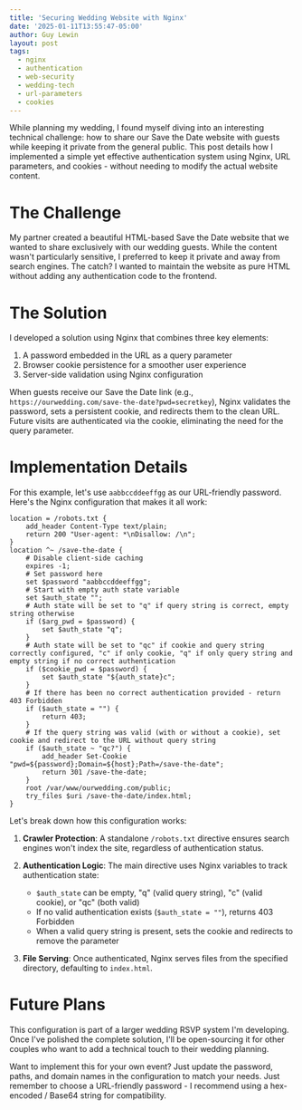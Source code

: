```yaml
---
title: 'Securing Wedding Website with Nginx'
date: '2025-01-11T13:55:47-05:00'
author: Guy Lewin
layout: post
tags:
  - nginx
  - authentication
  - web-security
  - wedding-tech
  - url-parameters
  - cookies
---
```


While planning my wedding, I found myself diving into an interesting technical challenge: how to share our Save the Date website with guests while keeping it private from the general public. This post details how I implemented a simple yet effective authentication system using Nginx, URL parameters, and cookies - without needing to modify the actual website content.

# The Challenge

My partner created a beautiful HTML-based Save the Date website that we wanted to share exclusively with our wedding guests. While the content wasn't particularly sensitive, I preferred to keep it private and away from search engines. The catch? I wanted to maintain the website as pure HTML without adding any authentication code to the frontend.

# The Solution

I developed a solution using Nginx that combines three key elements:

1. A password embedded in the URL as a query parameter
2. Browser cookie persistence for a smoother user experience
3. Server-side validation using Nginx configuration

When guests receive our Save the Date link (e.g., `https://ourwedding.com/save-the-date?pwd=secretkey`), Nginx validates the password, sets a persistent cookie, and redirects them to the clean URL. Future visits are authenticated via the cookie, eliminating the need for the query parameter.

# Implementation Details

For this example, let's use `aabbccddeeffgg` as our URL-friendly password. Here's the Nginx configuration that makes it all work:

```
location = /robots.txt {
    add_header Content-Type text/plain;
    return 200 "User-agent: *\nDisallow: /\n";
}
location ^~ /save-the-date {
    # Disable client-side caching 
    expires -1;
    # Set password here
    set $password "aabbccddeeffgg";
    # Start with empty auth state variable
    set $auth_state "";
    # Auth state will be set to "q" if query string is correct, empty string otherwise
    if ($arg_pwd = $password) {
        set $auth_state "q";
    }
    # Auth state will be set to "qc" if cookie and query string correctly configured, "c" if only cookie, "q" if only query string and empty string if no correct authentication
    if ($cookie_pwd = $password) {
        set $auth_state "${auth_state}c";
    }
    # If there has been no correct authentication provided - return 403 Forbidden
    if ($auth_state = "") {
        return 403;
    }
    # If the query string was valid (with or without a cookie), set cookie and redirect to the URL without query string
    if ($auth_state ~ "qc?") {
        add_header Set-Cookie "pwd=${password};Domain=${host};Path=/save-the-date";
        return 301 /save-the-date;
    }
    root /var/www/ourwedding.com/public;
    try_files $uri /save-the-date/index.html;
}
```

Let's break down how this configuration works:

1. **Crawler Protection**: A standalone `/robots.txt` directive ensures search engines won't index the site, regardless of authentication status.

2. **Authentication Logic**: The main directive uses Nginx variables to track authentication state:
   - `$auth_state` can be empty, "q" (valid query string), "c" (valid cookie), or "qc" (both valid)
   - If no valid authentication exists (`$auth_state = ""`), returns 403 Forbidden
   - When a valid query string is present, sets the cookie and redirects to remove the parameter

3. **File Serving**: Once authenticated, Nginx serves files from the specified directory, defaulting to `index.html`.

# Future Plans

This configuration is part of a larger wedding RSVP system I'm developing. Once I've polished the complete solution, I'll be open-sourcing it for other couples who want to add a technical touch to their wedding planning.

Want to implement this for your own event? Just update the password, paths, and domain names in the configuration to match your needs. Just remember to choose a URL-friendly password - I recommend using a hex-encoded / Base64 string for compatibility.
```